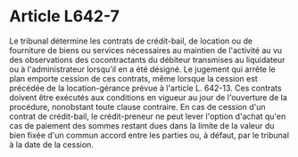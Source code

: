 # Article L642-7

Le tribunal détermine les contrats de crédit-bail, de location ou de fourniture de biens ou services nécessaires au maintien de l'activité au vu des observations des cocontractants du débiteur transmises au liquidateur ou à l'administrateur lorsqu'il en a été désigné.   Le jugement qui arrête le plan emporte cession de ces contrats, même lorsque la cession est précédée de la location-gérance prévue à l'article L. 642-13.   Ces contrats doivent être exécutés aux conditions en vigueur au jour de l'ouverture de la procédure, nonobstant toute clause contraire.   En cas de cession d'un contrat de crédit-bail, le crédit-preneur ne peut lever l'option d'achat qu'en cas de paiement des sommes restant dues dans la limite de la valeur du bien fixée d'un commun accord entre les parties ou, à défaut, par le tribunal à la date de la cession.